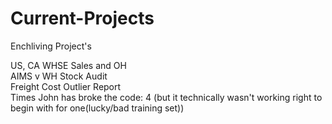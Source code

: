 # Current-Projects
Enchliving Project's
<div>US, CA WHSE Sales and OH
<div>AIMS v WH Stock Audit
<div>Freight Cost Outlier Report
<div> 
<div>Times John has broke the code: 4 (but it technically wasn't working right to begin with for one(lucky/bad training set))
